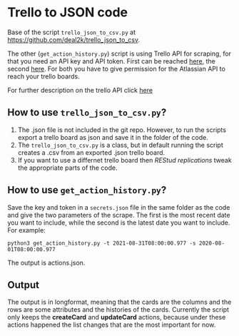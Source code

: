 # Trello to JSON code

Base of the script `trello_json_to_csv.py` at https://github.com/deal2k/trello_json_to_csv.

The other (`get_action_history.py`) script is using Trello API for scraping, for that you need an API key and API token. First can be reached [here](https://trello.com/app-key), the second [here](https://trello.com/1/token/approve). For both you have to give permission for the Atlassian API to reach your trello boards. 

For further description on the trello API click [here](https://developer.atlassian.com/cloud/trello/rest/api-group-boards/#api-boards-id-get)

## How to use `trello_json_to_csv.py`?

1. The .json file is not included in the git repo. However, to run the scripts export a trello board as json and save it in the folder of the code.
2. The `trello_json_to_csv.py` is a class, but in default running the script creates a .csv from an exported .json trello board. 
3. If you want to use a differnet trello board then *REStud replications* tweak the appropriate parts of the code.

## How to use `get_action_history.py`?

Save the key and token in a `secrets.json` file in the same folder as the code and give the two parameters of the scrape. The first is the most recent date you want to include, while the second is the latest date you want to include. For example:

```
python3 get_action_history.py -t 2021-08-31T08:00:00.977 -s 2020-08-01T08:00:00.977
```

The output is actions.json.
## Output

The output is in longformat, meaning that the cards are the columns and the rows are some attributes and the histories of the cards. Currently the script only keeps the __createCard__ and __updateCard__ actions, because under these actions happened the list changes that are the most important for now.